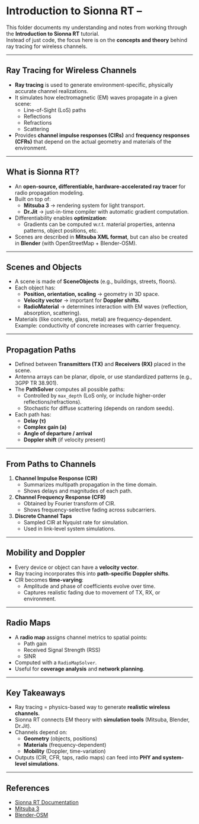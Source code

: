 # Introduction to Sionna RT –

This folder documents my understanding and notes from working through the **Introduction to Sionna RT** tutorial.  
Instead of just code, the focus here is on the **concepts and theory** behind ray tracing for wireless channels.

---

## Ray Tracing for Wireless Channels
- **Ray tracing** is used to generate environment-specific, physically accurate channel realizations.
- It simulates how electromagnetic (EM) waves propagate in a given scene:
  - Line-of-Sight (LoS) paths
  - Reflections
  - Refractions
  - Scattering
- Provides **channel impulse responses (CIRs)** and **frequency responses (CFRs)** that depend on the actual geometry and materials of the environment.

---

## What is Sionna RT?
- An **open-source, differentiable, hardware-accelerated ray tracer** for radio propagation modeling.
- Built on top of:
  - **Mitsuba 3** → rendering system for light transport.
  - **Dr.Jit** → just-in-time compiler with automatic gradient computation.
- Differentiability enables **optimization**:
  - Gradients can be computed w.r.t. material properties, antenna patterns, object positions, etc.
- Scenes are described in **Mitsuba XML format**, but can also be created in **Blender** (with OpenStreetMap + Blender-OSM).

---

## Scenes and Objects
- A scene is made of **SceneObjects** (e.g., buildings, streets, floors).
- Each object has:
  - **Position, orientation, scaling** → geometry in 3D space.
  - **Velocity vector** → important for **Doppler shifts**.
  - **RadioMaterial** → determines interaction with EM waves (reflection, absorption, scattering).
- Materials (like concrete, glass, metal) are frequency-dependent.  
  Example: conductivity of concrete increases with carrier frequency.

---

##  Propagation Paths
- Defined between **Transmitters (TX)** and **Receivers (RX)** placed in the scene.
- Antenna arrays can be planar, dipole, or use standardized patterns (e.g., 3GPP TR 38.901).
- The **PathSolver** computes all possible paths:
  - Controlled by `max_depth` (LoS only, or include higher-order reflections/refractions).
  - Stochastic for diffuse scattering (depends on random seeds).
- Each path has:
  - **Delay (τ)**
  - **Complex gain (a)**
  - **Angle of departure / arrival**
  - **Doppler shift** (if velocity present)

---

## From Paths to Channels
1. **Channel Impulse Response (CIR)**  
   - Summarizes multipath propagation in the time domain.  
   - Shows delays and magnitudes of each path.
2. **Channel Frequency Response (CFR)**  
   - Obtained by Fourier transform of CIR.  
   - Shows frequency-selective fading across subcarriers.
3. **Discrete Channel Taps**  
   - Sampled CIR at Nyquist rate for simulation.  
   - Used in link-level system simulations.

---

##  Mobility and Doppler
- Every device or object can have a **velocity vector**.  
- Ray tracing incorporates this into **path-specific Doppler shifts**.  
- CIR becomes **time-varying**:
  - Amplitude and phase of coefficients evolve over time.
  - Captures realistic fading due to movement of TX, RX, or environment.

---

## Radio Maps
- A **radio map** assigns channel metrics to spatial points:
  - Path gain
  - Received Signal Strength (RSS)
  - SINR
- Computed with a `RadioMapSolver`.
- Useful for **coverage analysis** and **network planning**.

---

## Key Takeaways
- Ray tracing = physics-based way to generate **realistic wireless channels**.
- Sionna RT connects EM theory with **simulation tools** (Mitsuba, Blender, Dr.Jit).
- Channels depend on:
  - **Geometry** (objects, positions)
  - **Materials** (frequency-dependent)
  - **Mobility** (Doppler, time-variation)
- Outputs (CIR, CFR, taps, radio maps) can feed into **PHY and system-level simulations**.

---

##  References
- [Sionna RT Documentation](https://nvlabs.github.io/sionna/rt/)
- [Mitsuba 3](https://mitsuba-renderer.org/)
- [Blender-OSM](https://prochitecture.gumroad.com/l/blender-osm)
